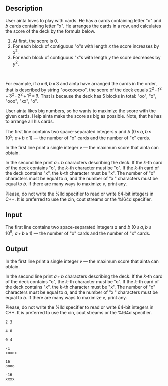 ## Description

<div><p>User ainta loves to play with cards. He has <span class="tex-span"><i>a</i></span> cards containing letter "<span class="tex-font-style-tt">o</span>" and <span class="tex-span"><i>b</i></span> cards containing letter "<span class="tex-font-style-tt">x</span>". He arranges the cards in a row, and calculates the score of the deck by the formula below.</p><ol> <li> At first, the score is <span class="tex-span">0</span>. </li><li> For each block of contiguous "<span class="tex-font-style-tt">o</span>"s with length <span class="tex-span"><i>x</i></span> the score increases by <span class="tex-span"><i>x</i><sup class="upper-index">2</sup></span>. </li><li> For each block of contiguous "<span class="tex-font-style-tt">x</span>"s with length <span class="tex-span"><i>y</i></span> the score decreases by <span class="tex-span"><i>y</i><sup class="upper-index">2</sup></span>. </li></ol> &nbsp;<p>For example, if <span class="tex-span"><i>a</i> = 6, <i>b</i> = 3</span> and ainta have arranged the cards in the order, that is described by string "<span class="tex-font-style-tt">ooxoooxxo</span>", the score of the deck equals <span class="tex-span">2<sup class="upper-index">2</sup> - 1<sup class="upper-index">2</sup> + 3<sup class="upper-index">2</sup> - 2<sup class="upper-index">2</sup> + 1<sup class="upper-index">2</sup> = 9</span>. That is because the deck has 5 blocks in total: "<span class="tex-font-style-tt">oo</span>", "<span class="tex-font-style-tt">x</span>", "<span class="tex-font-style-tt">ooo</span>", "<span class="tex-font-style-tt">xx</span>", "<span class="tex-font-style-tt">o</span>".</p><p>User ainta likes big numbers, so he wants to maximize the score with the given cards. Help ainta make the score as big as possible. Note, that he has to arrange all his cards.</p></div><div class="input-specification"><p>The first line contains two space-separated integers <span class="tex-span"><i>a</i></span> and <span class="tex-span"><i>b</i></span> (<span class="tex-span">0 ≤ <i>a</i>, <i>b</i> ≤ 10<sup class="upper-index">5</sup>;&nbsp;<i>a</i> + <i>b</i> ≥ 1</span>) — the number of "<span class="tex-font-style-tt">o</span>" cards and the number of "<span class="tex-font-style-tt">x</span>" cards.</p></div><div class="output-specification"><p>In the first line print a single integer <span class="tex-span"><i>v</i></span> — the maximum score that ainta can obtain.</p><p>In the second line print <span class="tex-span"><i>a</i> + <i>b</i></span> characters describing the deck. If the <span class="tex-span"><i>k</i></span>-th card of the deck contains "<span class="tex-font-style-tt">o</span>", the <span class="tex-span"><i>k</i></span>-th character must be "<span class="tex-font-style-tt">o</span>". If the <span class="tex-span"><i>k</i></span>-th card of the deck contains "<span class="tex-font-style-tt">x</span>", the <span class="tex-span"><i>k</i></span>-th character must be "<span class="tex-font-style-tt">x</span>". The number of "<span class="tex-font-style-tt">o</span>" characters must be equal to <span class="tex-span"><i>a</i></span>, and the number of "<span class="tex-font-style-tt">x</span> " characters must be equal to <span class="tex-span"><i>b</i></span>. If there are many ways to maximize <span class="tex-span"><i>v</i></span>, print any.</p><p>Please, do not write the <span class="tex-font-style-tt">%lld</span> specifier to read or write 64-bit integers in С++. It is preferred to use the <span class="tex-font-style-tt">cin</span>, <span class="tex-font-style-tt">cout</span> streams or the <span class="tex-font-style-tt">%I64d</span> specifier.</p></div>

## Input

<p>The first line contains two space-separated integers <span class="tex-span"><i>a</i></span> and <span class="tex-span"><i>b</i></span> (<span class="tex-span">0 ≤ <i>a</i>, <i>b</i> ≤ 10<sup class="upper-index">5</sup>;&nbsp;<i>a</i> + <i>b</i> ≥ 1</span>) — the number of "<span class="tex-font-style-tt">o</span>" cards and the number of "<span class="tex-font-style-tt">x</span>" cards.</p>

## Output

<p>In the first line print a single integer <span class="tex-span"><i>v</i></span> — the maximum score that ainta can obtain.</p><p>In the second line print <span class="tex-span"><i>a</i> + <i>b</i></span> characters describing the deck. If the <span class="tex-span"><i>k</i></span>-th card of the deck contains "<span class="tex-font-style-tt">o</span>", the <span class="tex-span"><i>k</i></span>-th character must be "<span class="tex-font-style-tt">o</span>". If the <span class="tex-span"><i>k</i></span>-th card of the deck contains "<span class="tex-font-style-tt">x</span>", the <span class="tex-span"><i>k</i></span>-th character must be "<span class="tex-font-style-tt">x</span>". The number of "<span class="tex-font-style-tt">o</span>" characters must be equal to <span class="tex-span"><i>a</i></span>, and the number of "<span class="tex-font-style-tt">x</span> " characters must be equal to <span class="tex-span"><i>b</i></span>. If there are many ways to maximize <span class="tex-span"><i>v</i></span>, print any.</p><p>Please, do not write the <span class="tex-font-style-tt">%lld</span> specifier to read or write 64-bit integers in С++. It is preferred to use the <span class="tex-font-style-tt">cin</span>, <span class="tex-font-style-tt">cout</span> streams or the <span class="tex-font-style-tt">%I64d</span> specifier.</p>





```input1
2 3

```




```input2
4 0

```




```input3
0 4

```




```output1
-1
xoxox

```




```output2
16
oooo
```




```output3
-16
xxxx
```


